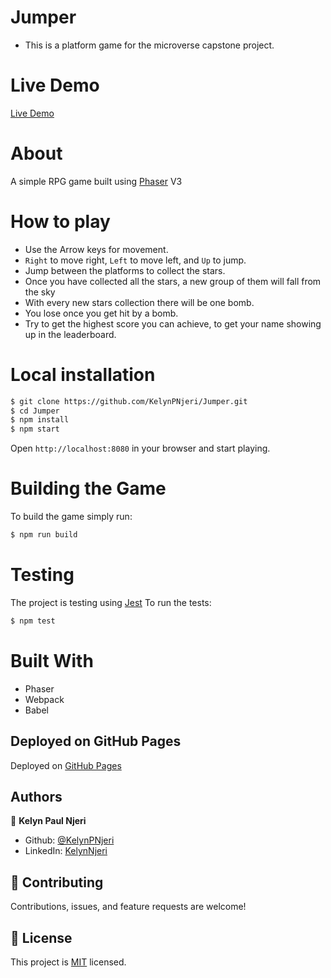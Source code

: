 # Jumper

- This is a platform game for the microverse capstone project.

# Live Demo

[Live Demo](https://pedantic-beaver-d67d0c.netlify.app/)

# About

A simple RPG game built using [Phaser](https://phaser.io/) V3

# How to play

- Use the Arrow keys for movement.
- `Right` to move right, `Left` to move left, and `Up` to jump.
- Jump between the platforms to collect the stars.
- Once you have collected all the stars, a new group of them will fall from the sky
- With every new stars collection there will be one bomb.
- You lose once you get hit by a bomb.
- Try to get the highest score you can achieve, to get your name showing up in the leaderboard.

# Local installation

```bash
$ git clone https://github.com/KelynPNjeri/Jumper.git
$ cd Jumper
$ npm install
$ npm start
```

Open `http://localhost:8080` in your browser and start playing.

# Building the Game

To build the game simply run:

```bash
$ npm run build
```

# Testing

The project is testing using [Jest](https://jestjs.io/)
To run the tests:

```bash
$ npm test
```

# Built With

- Phaser
- Webpack
- Babel


## Deployed on GitHub Pages

Deployed on [GitHub Pages](https://pages.github.com/)

## Authors

👤 **Kelyn Paul Njeri**

- Github: [@KelynPNjeri](https://github.com/KelynPNjeri)
- LinkedIn: [KelynNjeri](https://www.linkedin.com/in/kelyn-paul/)

## 🤝 Contributing

Contributions, issues, and feature requests are welcome!

## 📝 License

This project is [MIT](LICENSE) licensed.